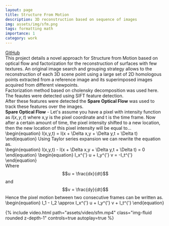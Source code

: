 ```yaml
---
layout: page
title: Structure From Motion
description: 3D reconstruction based on sequence of images
img: assets/img/sfm.png
tags: formatting math
importance: 1
category: work
---
```


<a href="https://github.com/yashmewada9618/Structure-From-Motion-by-factorization">GitHub</a> \
This project details a novel approach for Structure from Motion based on optical flow and factorization for the reconstruction of surfaces with few textures. 
An original image search and grouping strategy allows to the reconstruction of each 3D scene point using a large set of 2D homologous points extracted from a reference image
and its superimposed images acquired from different viewpoints. \
Factorization method based on cholensky decomposition was used here. The feautes were detected using SIFT feature detection. \
After these features were detected the **Spare Optical Flow** was used to track these features over the images. \
**Spare Optical Flow** - Let's assume you have a pixel with intensity function as $I(x,y,t)$ where x,y is the pixel coordinate and t is the time frame. Now after a certain amount of time, the pixel intensity shifted to a new location, then the new location of this pixel intensity will be equal to...
\begin{equation}
    I(x,y,t) = I(x + \Delta x,y + \Delta y,t + \Delta t)
\end{equation}
Using Taylor series expansion we can rewrite the equation as. \
\begin{equation}
    I(x,y,t) - I(x + \Delta x,y + \Delta y,t + \Delta t) = 0
\end{equation}
\begin{equation}
    I_x^{'} u + I_y^{'} v = -I_t^{'}
\end{equation} \
Where $$u = \frac{dx}{dt}$$ and $$v = \frac{dy}{dt}$$
Hence the pixel motion between two consecutive frames can be written as.
\begin{equation}
    I_1 - I_2 \approx I_x^{'} u + I_y^{'} v + I_t^{'}
\end{equation}

<div class="row mt-3">
    <div class="col-sm mt-3 mt-md-0">
        {% include video.html path="assets/video/sfm.mp4" class="img-fluid rounded z-depth-1" controls=true autoplay=true %}
    </div>
</div>
